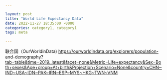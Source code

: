 ```yaml
---

layout: post
title: "World Life Expectancy Data"
date: 2022-11-27 18:35:00 -0000
categories: category1, category1
tags: meta

---
```


联合国（OurWorldinData)
https://ourworldindata.org/explorers/population-and-demography?tab=table&time=2019..latest&facet=none&Metric=Life+expectancy&Sex=Both+sexes&Age+group=At+birth&Projection+Scenario=None&country=CHN~IND~USA~IDN~PAK~IRN~ESP~MYS~HKG~TWN~VNM

